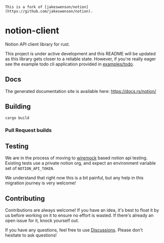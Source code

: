 ```
This is a fork of [jakeswenson/notion](https://github.com/jakeswenson/notion).
```


# notion-client

Notion API client library for rust.

This project is under active development and this README will be updated as this library gets closer to a reliable state.
However, if you're really eager see the example todo cli application provided in [examples/todo](examples/todo).

## Docs

The generated documentation site is available here: https://docs.rs/notion/

## Building

```bash
cargo build
```

### Pull Request builds



## Testing

We are in the process of moving to [wiremock](https://docs.rs/wiremock/latest/wiremock/) based notion api testing.
Existing tests use a private notion org, and expect an environment variable set of `NOTION_API_TOKEN`.

We understand that right now this is a bit painful, but any help in this migration journey is very welcome!

## Contributing

Contributions are always welcome!
If you have an idea, it's best to float it by us before working on it to ensure no effort is wasted.
If there's already an open issue for it, knock yourself out.

If you have any questions, feel free to use [Discussions](https://github.com/vigneshnrfs/notion-client/discussions).
Please don't hesitate to ask questions!
